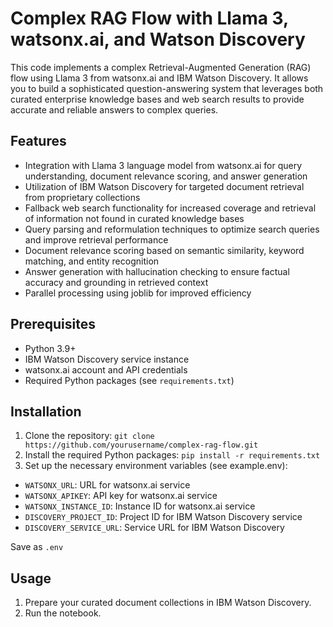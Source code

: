 # Complex RAG Flow with Llama 3, watsonx.ai, and Watson Discovery

This code implements a complex Retrieval-Augmented Generation (RAG) flow using Llama 3 from watsonx.ai and IBM Watson Discovery. It allows you to build a sophisticated question-answering system that leverages both curated enterprise knowledge bases and web search results to provide accurate and reliable answers to complex queries.

## Features

- Integration with Llama 3 language model from watsonx.ai for query understanding, document relevance scoring, and answer generation
- Utilization of IBM Watson Discovery for targeted document retrieval from proprietary collections
- Fallback web search functionality for increased coverage and retrieval of information not found in curated knowledge bases
- Query parsing and reformulation techniques to optimize search queries and improve retrieval performance
- Document relevance scoring based on semantic similarity, keyword matching, and entity recognition
- Answer generation with hallucination checking to ensure factual accuracy and grounding in retrieved context
- Parallel processing using joblib for improved efficiency

## Prerequisites

- Python 3.9+
- IBM Watson Discovery service instance
- watsonx.ai account and API credentials
- Required Python packages (see `requirements.txt`)

## Installation

1. Clone the repository: `git clone https://github.com/yourusername/complex-rag-flow.git`
2. Install the required Python packages: `pip install -r requirements.txt`
3. Set up the necessary environment variables (see example.env):
- `WATSONX_URL`: URL for watsonx.ai service
- `WATSONX_APIKEY`: API key for watsonx.ai service
- `WATSONX_INSTANCE_ID`: Instance ID for watsonx.ai service
- `DISCOVERY_PROJECT_ID`: Project ID for IBM Watson Discovery service
- `DISCOVERY_SERVICE_URL`: Service URL for IBM Watson Discovery

Save as `.env`

## Usage

1. Prepare your curated document collections in IBM Watson Discovery.
2. Run the notebook.
